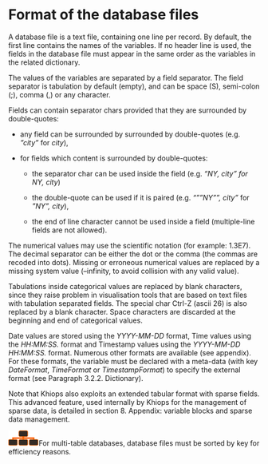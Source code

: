 # Format of the database files

A database file is a text file, containing one line per record. By default, the first line contains the names of the variables. If no header line is used, the fields in the database file must appear in the same order as the variables in the related dictionary.

The values of the variables are separated by a field separator. The field separator is tabulation by default (empty), and can be space (S), semi-colon (;), comma (,) or any character.

Fields can contain separator chars provided that they are surrounded by double-quotes:

- any field can be surrounded by surrounded by double-quotes (e.g. *”city”* for *city*),

- for fields which content is surrounded by double-quotes:
  
  - the separator char can be used inside the field (e.g. *“NY, city” for NY, city*)
  
  - the double-quote can be used if it is paired (e.g. *“””NY””, city”* for *”NY”, city*),
  
  - the end of line character cannot be used inside a field (multiple-line fields are not allowed).

The numerical values may use the scientific notation (for example: 1.3E7). The decimal separator can be either the dot or the comma (the commas are recoded into dots). Missing or erroneous numerical values are replaced by a missing system value (–infinity, to avoid collision with any valid value).

Tabulations inside categorical values are replaced by blank characters, since they raise problem in visualisation tools that are based on text files with tabulation separated fields. The special char Ctrl-Z (ascii 26) is also replaced by a blank character. Space characters are discarded at the beginning and end of categorical values.

Date values are stored using the *YYYY-MM-DD* format, Time values using the *HH:MM:SS.* format and Timestamp values using the *YYYY-MM-DD HH:MM:SS.* format. Numerous other formats are available (see appendix). For these formats, the variable must be declared with a meta-data (with key *DateFormat*, *TimeFormat* or *TimestampFormat*) to specify the external format (see Paragraph 3.2.2. Dictionary).

Note that Khiops also exploits an extended tabular format with sparse fields. This advanced feature, used internally by Khiops for the management of sparse data, is detailed in section 8. Appendix: variable blocks and sparse data management.

![](../../assets/images-khiops-guides/khiops/image7.png)For multi-table databases, database files must be sorted by key for efficiency reasons.
